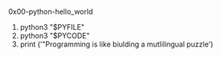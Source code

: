 0x00-python-hello_world
1. python3 "$PYFILE"
2. python3 "$PYCODE"
3. print ('"Programming is like biulding a mutlilingual puzzle')

